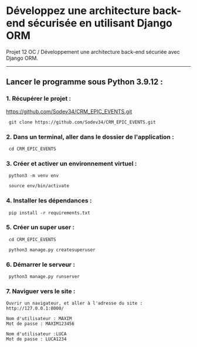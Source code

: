 # Développez une architecture back-end sécurisée en utilisant Django ORM
 Projet 12 OC / Développement une architecture back-end sécuriée avec Django ORM. </br> 
____
## Lancer le programme sous Python 3.9.12 :

### 1. Récupérer le projet :
https://github.com/Sodev34/CRM_EPIC_EVENTS.git

     git clone https://github.com/Sodev34/CRM_EPIC_EVENTS.git

### 2. Dans un terminal, aller dans le dossier de l'application :

     cd CRM_EPIC_EVENTS
       
### 3. Créer et activer un environnement virtuel :

     python3 -m venv env

     source env/bin/activate

### 4. Installer les dépendances :

     pip install -r requirements.txt

### 5. Créer un super user :

     cd CRM_EPIC_EVENTS 

     python3 manage.py createsuperuser
     
### 6. Démarrer le serveur : 

     python3 manage.py runserver 

### 7. Naviguer vers le site :

    Ouvrir un navigateur, et aller à l'adresse du site : http://127.0.0.1:8000/

    Nom d'utilisateur : MAXIM
    Mot de passe : MAXIM123456

    Nom d'utilisateur :LUCA
    Mot de passe : LUCA1234

